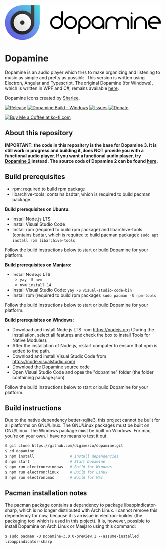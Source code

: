 ![Dopamine](Dopamine.full.png)

# Dopamine

Dopamine is an audio player which tries to make organizing and listening to music as simple and pretty as possible. This version is written using Electron, Angular and Typescript. The original Dopamine (for Windows), which is written in WPF and C#, remains available <a href="https://github.com/digimezzo/dopamine-windows">here</a>.

Dopamine icons created by <a href="https://www.itssharl.ee/">Sharlee</a>.

[![Release](https://img.shields.io/github/release/digimezzo/dopamine.svg?style=flat-square)](https://github.com/digimezzo/dopamine/releases/latest)
[![Dopamine Build - Windows](https://github.com/g-yui/dopamine/actions/workflows/windows.yml/badge.svg)](https://github.com/g-yui/dopamine/actions/workflows/windows.yml)
[![Issues](https://img.shields.io/github/issues/digimezzo/dopamine.svg?style=flat-square)](https://github.com/digimezzo/dopamine/issues)
[![Donate](https://img.shields.io/badge/Donate-PayPal-green.svg)](https://www.paypal.com/cgi-bin/webscr?cmd=_s-xclick&hosted_button_id=MQALEWTEZ7HX8)

<a href='https://ko-fi.com/S6S11K63U' target='_blank'><img height='36' style='border:0px;height:36px;' src='https://az743702.vo.msecnd.net/cdn/kofi1.png?v=2' border='0' alt='Buy Me a Coffee at ko-fi.com' /></a>

## About this repository

**IMPORTANT: the code in this repository is the base for Dopamine 3. It is still work in progress and building it, does NOT provide you with a functional audio player. If you want a functional audio player, try <a href="https://www.digimezzo.com/content/software/dopamine/">Dopamine 2</a> instead. The source code of Dopamine 2 can be found <a href="https://github.com/digimezzo/dopamine-windows">here</a>.**

## Build prerequisites

-   rpm: required to build rpm package
-   libarchive-tools: contains bsdtar, which is required to build pacman package.

**Build prerequisites on Ubuntu:**

-   Install Node.js LTS
-   Install Visual Studio Code
-   Install rpm (required to build rpm package) and libarchive-tools (contains bsdtar, which is required to build pacman package): `sudo apt install rpm libarchive-tools`

Follow the build instructions below to start or build Dopamine for your platform.

**Build prerequisites on Manjaro:**

-   Install Node.js LTS:
    -   `yay -S nvm`
    -   `nvm install 14`
-   Install Visual Studio Code: `yay -S visual-studio-code-bin`
-   Install rpm (required to build rpm package): `sudo pacman -S rpm-tools`

Follow the build instructions below to start or build Dopamine for your platform.

**Build prerequisites on Windows:**

-   Download and install Node.js LTS from https://nodejs.org (During the installation, select all features and check the box to install Tools for Native Modules).
-   After the installation of Node.js, restart computer to ensure that npm is added to the path.
-   Download and install Visual Studio Code from https://code.visualstudio.com/
-   Download the Dopamine source code
-   Open Visual Studio Code and open the "dopamine" folder (the folder containing package.json)

Follow the build instructions below to start or build Dopamine for your platform.

## Build instructions

Due to the native dependency better-sqlite3, this project cannot be built for all platforms on GNU/Linux. The GNU/Linux packages must be built on GNU/Linux. The Windows package must be built on Windows. For mac, you're on your own. I have no means to test it out.

```bash
$ git clone https://github.com/digimezzo/dopamine.git
$ cd dopamine
$ npm install                # Install dependencies
$ npm start                  # Start Dopamine
$ npm run electron:windows   # Build for Windows
$ npm run electron:linux     # Build for Linux
$ npm run electron:mac       # Build for Mac
```

## Pacman installation notes

The pacman package contains a dependency to package libappindicator-sharp, which is no longer distributed with Arch Linux. I cannot remove this dependency for now, because it is an issue in electron-builder (the packaging tool which is used in this project). It is, however, possible to install Dopamine on Arch Linux or Manjaro using this command:

`$ sudo pacman -U Dopamine-3.0.0-preview.1 --assume-installed libappindicator-sharp`
